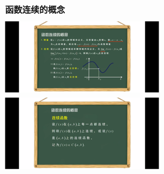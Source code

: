 # 函数连续的概念

![IMG_2977](../img/1.7.1-函数连续的概念/IMG_2977.PNG)

![IMG_2978](../img/1.7.1-函数连续的概念/IMG_2978.PNG)


